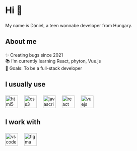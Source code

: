 <h1 align="left">Hi 👋</h1>

###

<p align="left">My name is Dániel, a teen wannabe developer from Hungary.</p>

###

<h2 align="left">About me</h2>

###

<p align="left">✨ Creating bugs since 2021<br>📚 I'm currently learning React, phyton, Vue.js<br>🎯 Goals: To be a full-stack developer</p>

###

<h2 align="left">I usually use</h2>

###

<div align="left">
  <img src="https://skillicons.dev/icons?i=html" height="40" alt="html5 logo"  />
  <img width="12" />
  <img src="https://skillicons.dev/icons?i=css" height="40" alt="css3 logo"  />
  <img width="12" />
  <img src="https://skillicons.dev/icons?i=js" height="40" alt="javascript logo"  />
  <img width="12" />
  <img src="https://skillicons.dev/icons?i=react" height="40" alt="react logo"  />
  <img width="12" />
  <img src="https://skillicons.dev/icons?i=vue" height="40" alt="vuejs logo"  />
  <img width="12" />
</div>

###

<h2 align="left">I work with</h2>

###

<div align="left">
  <img src="https://skillicons.dev/icons?i=vscode" href='https://code.visualstudio.com/' height="40" alt="vscode logo"  />
  <img width="12" />
  <img src="https://skillicons.dev/icons?i=figma" href='href://figma.com/' height="40" alt="figma logo"  />
</div>

###
